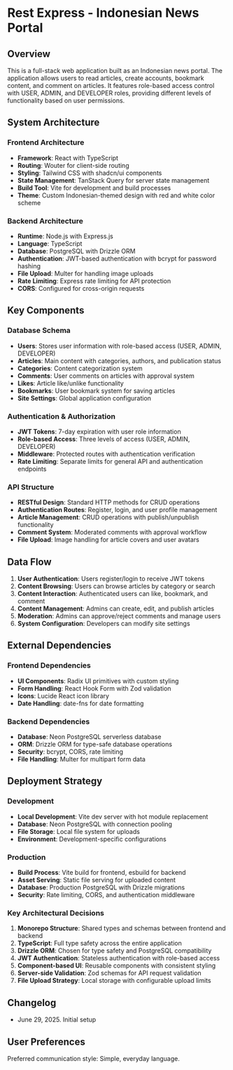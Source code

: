 # Rest Express - Indonesian News Portal

## Overview

This is a full-stack web application built as an Indonesian news portal. The application allows users to read articles, create accounts, bookmark content, and comment on articles. It features role-based access control with USER, ADMIN, and DEVELOPER roles, providing different levels of functionality based on user permissions.

## System Architecture

### Frontend Architecture
- **Framework**: React with TypeScript
- **Routing**: Wouter for client-side routing
- **Styling**: Tailwind CSS with shadcn/ui components
- **State Management**: TanStack Query for server state management
- **Build Tool**: Vite for development and build processes
- **Theme**: Custom Indonesian-themed design with red and white color scheme

### Backend Architecture
- **Runtime**: Node.js with Express.js
- **Language**: TypeScript
- **Database**: PostgreSQL with Drizzle ORM
- **Authentication**: JWT-based authentication with bcrypt for password hashing
- **File Upload**: Multer for handling image uploads
- **Rate Limiting**: Express rate limiting for API protection
- **CORS**: Configured for cross-origin requests

## Key Components

### Database Schema
- **Users**: Stores user information with role-based access (USER, ADMIN, DEVELOPER)
- **Articles**: Main content with categories, authors, and publication status
- **Categories**: Content categorization system
- **Comments**: User comments on articles with approval system
- **Likes**: Article like/unlike functionality
- **Bookmarks**: User bookmark system for saving articles
- **Site Settings**: Global application configuration

### Authentication & Authorization
- **JWT Tokens**: 7-day expiration with user role information
- **Role-based Access**: Three levels of access (USER, ADMIN, DEVELOPER)
- **Middleware**: Protected routes with authentication verification
- **Rate Limiting**: Separate limits for general API and authentication endpoints

### API Structure
- **RESTful Design**: Standard HTTP methods for CRUD operations
- **Authentication Routes**: Register, login, and user profile management
- **Article Management**: CRUD operations with publish/unpublish functionality
- **Comment System**: Moderated comments with approval workflow
- **File Upload**: Image handling for article covers and user avatars

## Data Flow

1. **User Authentication**: Users register/login to receive JWT tokens
2. **Content Browsing**: Users can browse articles by category or search
3. **Content Interaction**: Authenticated users can like, bookmark, and comment
4. **Content Management**: Admins can create, edit, and publish articles
5. **Moderation**: Admins can approve/reject comments and manage users
6. **System Configuration**: Developers can modify site settings

## External Dependencies

### Frontend Dependencies
- **UI Components**: Radix UI primitives with custom styling
- **Form Handling**: React Hook Form with Zod validation
- **Icons**: Lucide React icon library
- **Date Handling**: date-fns for date formatting

### Backend Dependencies
- **Database**: Neon PostgreSQL serverless database
- **ORM**: Drizzle ORM for type-safe database operations
- **Security**: bcrypt, CORS, rate limiting
- **File Handling**: Multer for multipart form data

## Deployment Strategy

### Development
- **Local Development**: Vite dev server with hot module replacement
- **Database**: Neon PostgreSQL with connection pooling
- **File Storage**: Local file system for uploads
- **Environment**: Development-specific configurations

### Production
- **Build Process**: Vite build for frontend, esbuild for backend
- **Asset Serving**: Static file serving for uploaded content
- **Database**: Production PostgreSQL with Drizzle migrations
- **Security**: Rate limiting, CORS, and authentication middleware

### Key Architectural Decisions

1. **Monorepo Structure**: Shared types and schemas between frontend and backend
2. **TypeScript**: Full type safety across the entire application
3. **Drizzle ORM**: Chosen for type safety and PostgreSQL compatibility
4. **JWT Authentication**: Stateless authentication with role-based access
5. **Component-based UI**: Reusable components with consistent styling
6. **Server-side Validation**: Zod schemas for API request validation
7. **File Upload Strategy**: Local storage with configurable upload limits

## Changelog
- June 29, 2025. Initial setup

## User Preferences

Preferred communication style: Simple, everyday language.